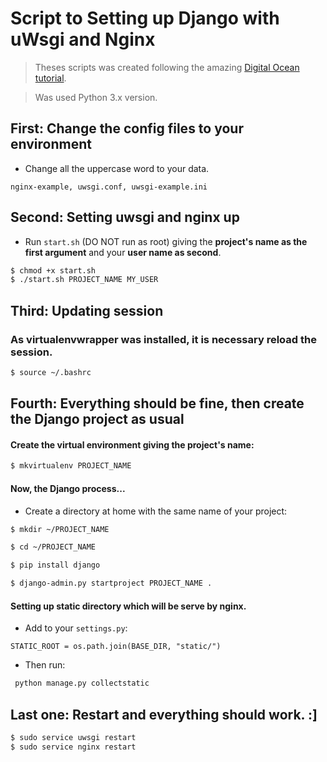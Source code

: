 # Script to Setting up Django with uWsgi and Nginx

>Theses scripts was created following the amazing [Digital Ocean tutorial](https://www.digitalocean.com/community/tutorials/how-to-serve-django-applications-with-uwsgi-and-nginx-on-ubuntu-14-04).

> Was used Python 3.x version.

## First: Change the config files to your environment

* Change all the uppercase word to your data.

`nginx-example, uwsgi.conf, uwsgi-example.ini`


## Second: Setting uwsgi and nginx up

* Run `start.sh` (DO NOT run as root) giving the **project's name as the first argument** and your **user name as second**.

```sh
$ chmod +x start.sh
$ ./start.sh PROJECT_NAME MY_USER
```
## Third: Updating session

### As virtualenvwrapper was installed, it is necessary reload the session.
```sh
$ source ~/.bashrc
```

## Fourth: Everything should be fine, then create the Django project as usual

#### Create the virtual environment giving the project's name:
```sh
$ mkvirtualenv PROJECT_NAME
```

#### Now, the Django process...

* Create a directory at home with the same name of your project:
```sh
$ mkdir ~/PROJECT_NAME

$ cd ~/PROJECT_NAME

$ pip install django

$ django-admin.py startproject PROJECT_NAME .
```

#### Setting up static directory which will be serve by nginx.

* Add to your `settings.py`:

`STATIC_ROOT = os.path.join(BASE_DIR, "static/")`

* Then run:
```sh
 python manage.py collectstatic
```

## Last one: Restart and everything should work. :]
```sh
$ sudo service uwsgi restart
$ sudo service nginx restart
```
